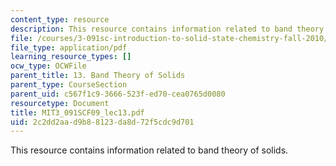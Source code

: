 ```yaml
---
content_type: resource
description: This resource contains information related to band theory of solids.
file: /courses/3-091sc-introduction-to-solid-state-chemistry-fall-2010/2c2dd2aad9b88123da8d72f5cdc9d701_MIT3_091SCF09_lec13.pdf
file_type: application/pdf
learning_resource_types: []
ocw_type: OCWFile
parent_title: 13. Band Theory of Solids
parent_type: CourseSection
parent_uid: c567f1c9-3666-523f-ed70-cea0765d0080
resourcetype: Document
title: MIT3_091SCF09_lec13.pdf
uid: 2c2dd2aa-d9b8-8123-da8d-72f5cdc9d701
---
```

This resource contains information related to band theory of solids.